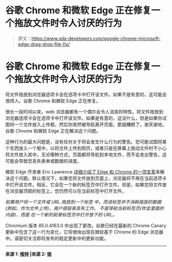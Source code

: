 # 谷歌 Chrome 和微软 Edge 正在修复一个拖放文件时令人讨厌的行为

> 原文：<https://www.xda-developers.com/google-chrome-microsoft-edge-drag-drop-file-fix/>

# 谷歌 Chrome 和微软 Edge 正在修复一个拖放文件时令人讨厌的行为

将文件拖放到浏览器选项卡会在选项卡中打开该文件。如果不是有意的，这可能会很烦人。谷歌 Chrome 和微软 Edge 正在修复。

很长一段时间以来，web 浏览器都有一个偶尔会令人沮丧的特性。将文件拖放到浏览器选项卡会在选项卡中打开该文件。如果是有意的，这没什么，但是如果你试图将一个文件放入上传框，然后你突然被导航离开页面，那就糟糕了。谢天谢地，谷歌 Chrome 和微软 Edge 正在解决这个问题。

这种行为的最大问题是，没有任何关于将会发生什么行为的警告。您可能试图将某个东西放入一个框中，以将文件上传到网页，或者只是在屏幕上拖动文件时不小心将文件放入其中。无论哪种方式，页面都将导航到本地文件，而不会发出警告，这可能会导致您丢失表单或数据的进度。

微软 Edge 开发者 Eric Lawrence [详细介绍了 Edge 和 Chrome 的一项变革](https://textslashplain.com/2020/06/03/avoiding-unexpected-navigation/)来解决这个问题。默认情况下，如果您将文件放到页面上，浏览器将不再在当前选项卡中打开该文件。相反，它会在一个新的标签页中打开文件。但是，如果您将文件放在浏览器顶部的标签上，您仍然可以在当前标签中打开文件。

*如果用户将一个文件或 URL 拖放到一个标签* *中，而该标签并不消耗拖放的数据(例如，作为文件上传)，用户很容易丢失工作。* *不是导航当前标签页(吹走里面的内容)，而是* *在一个新的前景标签页中打开放下的 URL。*

Chromium 版本 85.0.4163.0 中出现了更改。谷歌已经在最新的 Chrome Canary 更新中包含了这一行为变化，它将很快出现在微软基于 Chrome 的 Edge 浏览器中。请密切关注即将发布的稳定更新中的更新功能。

* * *

**来源 1: [推特](https://twitter.com/ericlaw/status/1268203355303751681) |来源 2: [铬](https://chromium.googlesource.com/chromium/src/+/8bee82851b8e9bc7ab7f049194ad259743db2c97)**